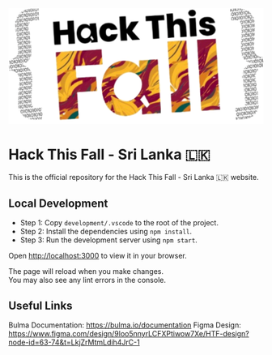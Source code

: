 ![Hack This Fall](src/assets/images/logo.png)

# Hack This Fall - Sri Lanka 🇱🇰

This is the official repository for the Hack This Fall - Sri Lanka 🇱🇰 website.

## Local Development

- Step 1: Copy `development/.vscode` to the root of the project.
- Step 2: Install the dependencies using `npm install`.
- Step 3: Run the development server using `npm start`.

Open [http://localhost:3000](http://localhost:3000) to view it in your browser.

The page will reload when you make changes.\
You may also see any lint errors in the console.

## Useful Links
Bulma Documentation: https://bulma.io/documentation
Figma Design: https://www.figma.com/design/9loo5nnyrLCFXPtiwow7Xe/HTF-design?node-id=63-74&t=LkjZrMtmLdih4JrC-1
